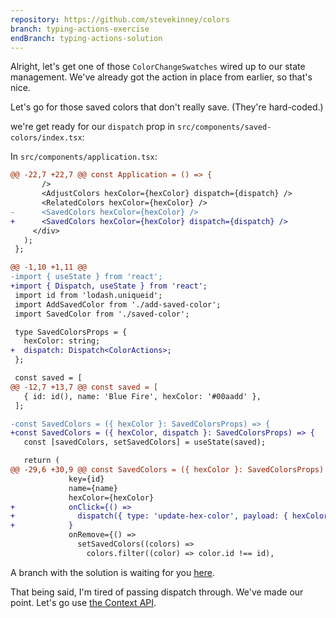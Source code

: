 ```yaml
---
repository: https://github.com/stevekinney/colors
branch: typing-actions-exercise
endBranch: typing-actions-solution
---
```


Alright, let's get one of those `ColorChangeSwatches` wired up to our state management. We've already got the action in place from earlier, so that's nice.

Let's go for those saved colors that don't really save. (They're hard-coded.)

we're get ready for our `dispatch` prop in `src/components/saved-colors/index.tsx`:

In `src/components/application.tsx`:

```diff
@@ -22,7 +22,7 @@ const Application = () => {
       />
       <AdjustColors hexColor={hexColor} dispatch={dispatch} />
       <RelatedColors hexColor={hexColor} />
-      <SavedColors hexColor={hexColor} />
+      <SavedColors hexColor={hexColor} dispatch={dispatch} />
     </div>
   );
 };
```

```diff
@@ -1,10 +1,11 @@
-import { useState } from 'react';
+import { Dispatch, useState } from 'react';
 import id from 'lodash.uniqueid';
 import AddSavedColor from './add-saved-color';
 import SavedColor from './saved-color';

 type SavedColorsProps = {
   hexColor: string;
+  dispatch: Dispatch<ColorActions>;
 };

 const saved = [
@@ -12,7 +13,7 @@ const saved = [
   { id: id(), name: 'Blue Fire', hexColor: '#00aadd' },
 ];

-const SavedColors = ({ hexColor }: SavedColorsProps) => {
+const SavedColors = ({ hexColor, dispatch }: SavedColorsProps) => {
   const [savedColors, setSavedColors] = useState(saved);

   return (
@@ -29,6 +30,9 @@ const SavedColors = ({ hexColor }: SavedColorsProps) => {
             key={id}
             name={name}
             hexColor={hexColor}
+            onClick={() =>
+              dispatch({ type: 'update-hex-color', payload: { hexColor } })
+            }
             onRemove={() =>
               setSavedColors((colors) =>
                 colors.filter((color) => color.id !== id),
```

A branch with the solution is waiting for you [here](https://github.com/stevekinney/colors/tree/typing-actions-solution).

That being said, I'm tired of passing dispatch through. We've made our point. Let's go use [the Context API](The%20Context%20API.md).
